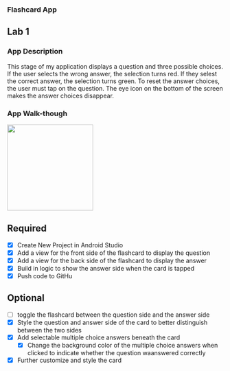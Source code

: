 ### Flashcard App 

## Lab 1

### App Description
This stage of my application displays a question and three possible choices. If the user selects the wrong answer, the selection turns red. If they selest the correct answer, the selection turns green. To reset the answer choices, the user must tap on the question. The eye icon on the bottom of the screen makes the answer choices disappear.

### App Walk-though
<img src="http://g.recordit.co/qGq3ps82cx.gif" width=200><br>

## Required
- [x] Create New Project in Android Studio
- [x] Add a view for the front side of the flashcard to display the question
- [x] Add a view for the back side of the flashcard to display the answer
- [x] Build in logic to show the answer side when the card is tapped
- [x] Push code to GitHu
## Optional
- [ ] toggle the flashcard between the question side and the answer side
- [x] Style the question and answer side of the card to better distinguish between the two sides
- [x] Add selectable multiple choice answers beneath the card
   - [x] Change the background color of the multiple choice answers when clicked to indicate whether the question waanswered correctly
- [x] Further customize and style the card
